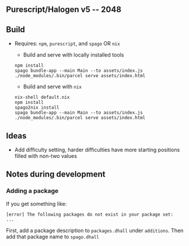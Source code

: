 Purescript/Halogen v5 -- 2048
---

## Build

- Requires: `npm`, `purescript`, and `spago` OR `nix`
  - Build and serve with locally installed tools

  ```
  npm install
  spago bundle-app --main Main --to assets/index.js
  ./node_modules/.bin/parcel serve assets/index.html
  ```

  - Build and serve with `nix`

  ```
  nix-shell default.nix
  npm install
  spago2nix install
  spago bundle-app --main Main --to assets/index.js
  ./node_modules/.bin/parcel serve assets/index.html
  ```

## Ideas

- Add difficulty setting, harder difficulties have more starting positions
  filled with non-two values

## Notes during development

### Adding a package

If you get something like:

```
[error] The following packages do not exist in your package set:
...
```

First, add a package description to `packages.dhall` under `additions`. Then
add that package name to `spago.dhall`
